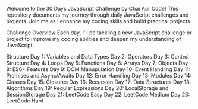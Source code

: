 Welcome to the 30 Days JavaScript Challenge by Chai Aur Code! This repository documents my journey through daily JavaScript challenges and projects. Join me as I enhance my coding skills and build practical projects.

Challenge Overview
Each day, I'll be tackling a new JavaScript challenge or project to improve my coding abilities and deepen my understanding of JavaScript.

Structure
Day 1: Variables and Data Types
Day 2: Operators
Day 3: Control Structure
Day 4: Loops
Day 5: Functions
Day 6: Arrays
Day 7: Objects
Day 8: ES6+ Features
Day 9: DOM Manupulation
Day 10: Event Handling
Day 11: Promises and Async/Awaits
Day 12: Error Handling
Day 13: Modules
Day 14: Classes
Day 15: Closures
Day 16: Recursion
Day 17: Data Structures
Day 18: Algorithms
Day 19: Regular Expressions
Day 20: LocalStorage and SessionStorage
Day 21: LeetCode Easy
Day 22: LeetCode Medium
Day 23: LeetCode Hard
